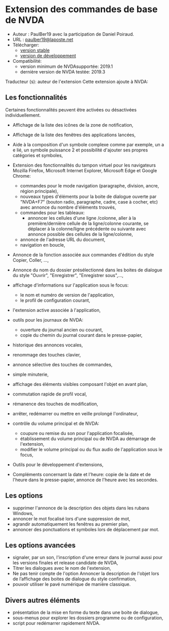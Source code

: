 # Extension des commandes  de base de NVDA #

* Auteur : PaulBer19 avec la participation de Daniel Poiraud. 
* URL : paulber19@laposte.net
* Télécharger:
	* [version stable][1]
	* [version de développement][2]
* Compatibilité:
	* version minimum de NVDAsupportée: 2019.1
	* dernière version de NVDA testée: 2019.3


Traducteur (s): auteur de l'extension
Cette extension  ajoute à NVDA:
## Les fonctionnalités ##

Certaines fonctionnalités peuvent être activées ou désactivées individuellement.

* Affichage de la liste des icônes de la zone de notification,
* Affichage de la liste des fenêtres des applications lancées,
* Aide à la composition  d'un symbole complexe comme par exemple, un  a e lié, un symbole puissance 2 et possibilité d'ajouter ses propres catégories et symboles,
* Extension des fonctionnalités du tampon virtuel pour les navigateurs Mozilla Firefox, Microsoft Internet Explorer, Microsoft Edge et Google Chrome:

	* commandes pour le mode navigation (paragraphe, division, ancre, région principale),
	* nouveaux types d'éléments pour la boite de dialogue ouverte par "NVDA+F7" (bouton radio, paragraphe, cadre, case à cocher, etc) avec annonce du nombre d'éléments trouvés,
	* commandes pour les tableaux:
		* annoncer les cellules d'une ligne /colonne, aller à la première/dernière cellule de la ligne/colonne courante, se déplacer à la colonne/ligne précédente ou suivante avec  annonce possible  des cellules de la ligne/colonne,
	* annonce de l'adresse URL du document,
	* navigation en boucle,


* Annonce de la fonction associée aux  commandes d'édition du style Copier, Coller, …,
*  Annonce  du nom du dossier présélectionné dans les boites de dialogue du style "Ouvrir", "Enregistrer", "Enregistrer sous",…,
* affichage d'informations sur l'application sous le focus:
	* le  nom et numéro de version de l'application,
	* le profil de configuration courant,
* l'extension	 active associée à l'application,


* outils pour les journaux de NVDA: 
	* ouverture du  journal ancien ou courant,
	* copie du chemin du journal courant dans le presse-papier,


* historique des annonces vocales,
* renommage des touches clavier,
* annonce sélective des touches de commandes,
* simple minuterie,
* affichage des éléments visibles composant l'objet en avant plan,
* commutation rapide de profil vocal,
* rémanence des touches de modification,
* arrêter, redémarrer ou mettre en veille prolongé l'ordinateur,
* contrôle du volume principal et de NVDA:
	* coupure ou remise du son pour l'application focalisée,
	* établissement du volume principal ou de NVDA au démarrage de l'extension,
	* modifier le volume principal ou du flux audio de l'application sous le focus,


* Outils pour le développement d'extensions,
* Compléments concernant la date et l'heure: copie de la date et de l'heure dans le presse-papier, annonce de l'heure avec les secondes.


## Les options ##

* supprimer  l'annonce de la description des objets dans les rubans Windows,
* annoncer  le mot focalisé lors d'une suppression de mot,
* agrandir automatiquement  les fenêtres au premier plan,
* annoncer des ponctuations et symboles lors de déplacement par mot.


## Les options avancées ##

* signaler, par un son, l'inscription d'une erreur dans le journal  aussi pour les versions finales  et release candidate de NVDA,
* Titrer les dialogues avec le nom de l'extension,
* Ne pas tenir compte de l'option Annoncer la description de l'objet lors de l’affichage des boites de dialogue du style confirmation,
* pouvoir utiliser le pavé numérique de manière classique.


## Divers autres éléments  ##

* présentation de la mise en forme du texte dans une boite de dialogue,
* sous-menus pour explorer les dossiers programme ou de configuration,
* script pour redémarrer rapidement NVDA.


[1]: https://github.com/paulber007/AllMyNVDAAddons/raw/master/NVDAExtensionGlobalPlugin/NVDAExtensionGlobalPlugin-9.0.6.nvda-addon

[2]: https://github.com/paulber007/AllMyNVDAAddons/tree/master/NVDAExtensionGlobalPlugin/dev

